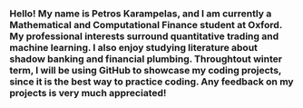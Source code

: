 ### Hello! My name is Petros Karampelas, and I am currently a Mathematical and Computational Finance student at Oxford. My professional interests surround quantitative trading and machine learning. I also enjoy studying literature about shadow banking and financial plumbing. Throughtout winter term, I will be using GitHub to showcase my coding projects, since it is the best way to practice coding. Any feedback on my projects is very much appreciated!

<!--
**petros8/petros8** is a ✨ _special_ ✨ repository because its `README.md` (this file) appears on your GitHub profile.

Here are some ideas to get you started:

- 🔭 I’m currently working on ...
- 🌱 I’m currently learning ...
- 👯 I’m looking to collaborate on ...
- 🤔 I’m looking for help with ...
- 💬 Ask me about ...
- 📫 How to reach me: ...
- 😄 Pronouns: ...
- ⚡ Fun fact: ...
-->
